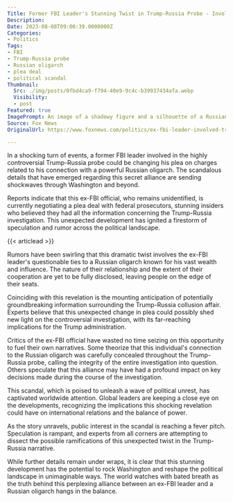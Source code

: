 ```yaml
---
Title: Former FBI Leader's Stunning Twist in Trump-Russia Probe - Involvement with Russian Oligarch Revealed!
Description: 
Date: 2023-08-08T09:00:39.0000000Z
Categories:
- Politics
Tags:
- FBI
- Trump-Russia probe
- Russian oligarch
- plea deal
- political scandal
Thumbnail:
  Src: ./img/posts/0fbd4ca9-f794-40e9-9c4c-b39937434afa.webp
  Visibility:
  - post
Featured: true
ImagePrompt: An image of a shadowy figure and a silhouette of a Russian oligarch, symbolizing the scandalous alliance under investigation.
Source: Fox News
OriginalUrl: https://www.foxnews.com/politics/ex-fbi-leader-involved-trump-russia-probe-may-change-plea-charges-working-russian-oligarch

---
```

In a shocking turn of events, a former FBI leader involved in the highly controversial Trump-Russia probe could be changing his plea on charges related to his connection with a powerful Russian oligarch. The scandalous details that have emerged regarding this secret alliance are sending shockwaves through Washington and beyond.

Reports indicate that this ex-FBI official, who remains unidentified, is currently negotiating a plea deal with federal prosecutors, stunning insiders who believed they had all the information concerning the Trump-Russia investigation. This unexpected development has ignited a firestorm of speculation and rumor across the political landscape.

{{< articlead >}}

Rumors have been swirling that this dramatic twist involves the ex-FBI leader's questionable ties to a Russian oligarch known for his vast wealth and influence. The nature of their relationship and the extent of their cooperation are yet to be fully disclosed, leaving people on the edge of their seats.

Coinciding with this revelation is the mounting anticipation of potentially groundbreaking information surrounding the Trump-Russia collusion affair. Experts believe that this unexpected change in plea could possibly shed new light on the controversial investigation, with its far-reaching implications for the Trump administration.

Critics of the ex-FBI official have wasted no time seizing on this opportunity to fuel their own narratives. Some theorize that this individual's connection to the Russian oligarch was carefully concealed throughout the Trump-Russia probe, calling the integrity of the entire investigation into question. Others speculate that this alliance may have had a profound impact on key decisions made during the course of the investigation.

This scandal, which is poised to unleash a wave of political unrest, has captivated worldwide attention. Global leaders are keeping a close eye on the developments, recognizing the implications this shocking revelation could have on international relations and the balance of power.

As the story unravels, public interest in the scandal is reaching a fever pitch. Speculation is rampant, and experts from all corners are attempting to dissect the possible ramifications of this unexpected twist in the Trump-Russia narrative.

While further details remain under wraps, it is clear that this stunning development has the potential to rock Washington and reshape the political landscape in unimaginable ways. The world watches with bated breath as the truth behind this perplexing alliance between an ex-FBI leader and a Russian oligarch hangs in the balance.
